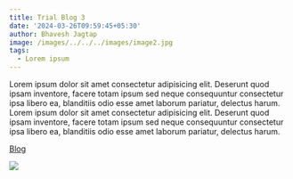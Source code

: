 ```yaml
---
title: Trial Blog 3
date: '2024-03-26T09:59:45+05:30'
author: Bhavesh Jagtap
image: /images/../../../images/image2.jpg
tags:
  - Lorem ipsum
---
```

Lorem ipsum dolor sit amet consectetur adipisicing elit. Deserunt quod ipsam inventore, facere totam ipsum sed neque consequuntur consectetur ipsa libero ea, blanditiis odio esse amet laborum pariatur, delectus harum. Lorem ipsum dolor sit amet consectetur adipisicing elit. Deserunt quod ipsam inventore, facere totam ipsum sed neque consequuntur consectetur ipsa libero ea, blanditiis odio esse amet laborum pariatur, delectus harum.

[Blog](https://opsnetic.com/blogs)

![](/images/../../../images/icon.png)
